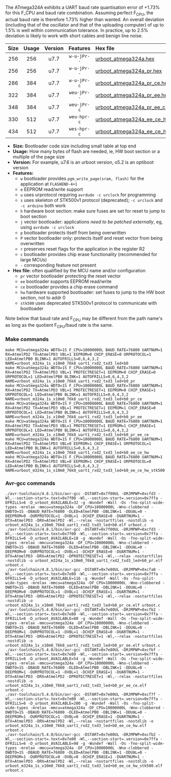 The ATmega324A exhibits a UART baud rate quantisation error of +1.73% for this F_CPU and baud rate combination. Assuming perfect F<sub>CPU</sub>, the actual baud rate is therefore 1.73% higher than wanted. An overall deviation (including that of the oscillator and that of the uploading computer) of up to 1.5% is well within communication tolerance. In practice, up to 2.5% deviation is likely to work with short cables and benign line noise.

|Size|Usage|Version|Features|Hex file|
|:-:|:-:|:-:|:-:|:--|
|256|256|u7.7|`w-u-jPr--`|[urboot_atmega324a.hex](https://raw.githubusercontent.com/stefanrueger/urboot.hex/main/cores/mightycore/atmega324a/watchdog_1_s/external_oscillator/10000000_hz/76800_baud/uart1_rxd2_txd3/led+b0/urboot_atmega324a.hex)|
|256|256|u7.7|`w-u-jPr--`|[urboot_atmega324a_pr.hex](https://raw.githubusercontent.com/stefanrueger/urboot.hex/main/cores/mightycore/atmega324a/watchdog_1_s/external_oscillator/10000000_hz/76800_baud/uart1_rxd2_txd3/led+b0/urboot_atmega324a_pr.hex)|
|286|384|u7.7|`w-u-jPr-c`|[urboot_atmega324a_pr_ce.hex](https://raw.githubusercontent.com/stefanrueger/urboot.hex/main/cores/mightycore/atmega324a/watchdog_1_s/external_oscillator/10000000_hz/76800_baud/uart1_rxd2_txd3/led+b0/urboot_atmega324a_pr_ce.hex)|
|322|384|u7.7|`weu-jPr--`|[urboot_atmega324a_pr_ee.hex](https://raw.githubusercontent.com/stefanrueger/urboot.hex/main/cores/mightycore/atmega324a/watchdog_1_s/external_oscillator/10000000_hz/76800_baud/uart1_rxd2_txd3/led+b0/urboot_atmega324a_pr_ee.hex)|
|348|384|u7.7|`weu-jPr-c`|[urboot_atmega324a_pr_ee_ce.hex](https://raw.githubusercontent.com/stefanrueger/urboot.hex/main/cores/mightycore/atmega324a/watchdog_1_s/external_oscillator/10000000_hz/76800_baud/uart1_rxd2_txd3/led+b0/urboot_atmega324a_pr_ee_ce.hex)|
|330|512|u7.7|`weu-hpr-c`|[urboot_atmega324a_ee_ce_hw.hex](https://raw.githubusercontent.com/stefanrueger/urboot.hex/main/cores/mightycore/atmega324a/watchdog_1_s/external_oscillator/10000000_hz/76800_baud/uart1_rxd2_txd3/led+b0/urboot_atmega324a_ee_ce_hw.hex)|
|434|512|u7.7|`wes-hpr-c`|[urboot_atmega324a_ee_ce_hw_stk500.hex](https://raw.githubusercontent.com/stefanrueger/urboot.hex/main/cores/mightycore/atmega324a/watchdog_1_s/external_oscillator/10000000_hz/76800_baud/uart1_rxd2_txd3/led+b0/urboot_atmega324a_ee_ce_hw_stk500.hex)|

- **Size:** Bootloader code size including small table at top end
- **Usage:** How many bytes of flash are needed, ie, HW boot section or a multiple of the page size
- **Version:** For example, u7.6 is an urboot version, o5.2 is an optiboot version
- **Features:**
  + `w` bootloader provides `pgm_write_page(sram, flash)` for the application at `FLASHEND-4+1`
  + `e` EEPROM read/write support
  + `u` uses urprotocol requiring `avrdude -c urclock` for programming
  + `s` uses skeleton of STK500v1 protocol (deprecated); `-c urclock` and `-c arduino` both work
  + `h` hardware boot section: make sure fuses are set for reset to jump to boot section
  + `j` vector bootloader: applications *need to be patched externally*, eg, using `avrdude -c urclock`
  + `p` bootloader protects itself from being overwritten
  + `P` vector bootloader only: protects itself and reset vector from being overwritten
  + `r` preserves reset flags for the application in the register R2
  + `c` bootloader provides chip erase functionality (recommended for large MCUs)
  + `-` corresponding feature not present
- **Hex file:** often qualified by the MCU name and/or configuration
  + `pr` vector bootloader protecting the reset vector
  + `ee` bootloader supports EEPROM read/write
  + `ce` bootloader provides a chip erase command
  + `hw` hardware supported bootloader: set fuses to jump to the HW boot section, not to addr 0
  + `stk500` uses deprecated STK500v1 protocol to communicate with bootloader


Note below that baud rate and F<sub>CPU</sub> may be different from the path name's as long as the quotient F<sub>CPU</sub>/baud rate is the same.

### Make commands
```
make MCU=atmega324a WDTO=1S F_CPU=10000000L BAUD_RATE=76800 UARTNUM=1 RX=AtmelPD2 TX=AtmelPD3 VBL=1 EEPROM=0 CHIP_ERASE=0 URPROTOCOL=1 LED=AtmelPB0 BLINK=1 AUTOFRILLS=0,6,4,3,2 NAME=urboot_m324a_1s_x10m0_76k8_uart1_rxd2_txd3_led+b0
make MCU=atmega324a WDTO=1S F_CPU=10000000L BAUD_RATE=76800 UARTNUM=1 RX=AtmelPD2 TX=AtmelPD3 VBL=1 PROTECTRESET=1 EEPROM=0 CHIP_ERASE=0 URPROTOCOL=1 LED=AtmelPB0 BLINK=1 AUTOFRILLS=0,6,4,3,2 NAME=urboot_m324a_1s_x10m0_76k8_uart1_rxd2_txd3_led+b0_pr
make MCU=atmega324a WDTO=1S F_CPU=10000000L BAUD_RATE=76800 UARTNUM=1 RX=AtmelPD2 TX=AtmelPD3 VBL=1 PROTECTRESET=1 EEPROM=0 CHIP_ERASE=1 URPROTOCOL=1 LED=AtmelPB0 BLINK=1 AUTOFRILLS=0,6,4,3,2 NAME=urboot_m324a_1s_x10m0_76k8_uart1_rxd2_txd3_led+b0_pr_ce
make MCU=atmega324a WDTO=1S F_CPU=10000000L BAUD_RATE=76800 UARTNUM=1 RX=AtmelPD2 TX=AtmelPD3 VBL=1 PROTECTRESET=1 EEPROM=1 CHIP_ERASE=0 URPROTOCOL=1 LED=AtmelPB0 BLINK=1 AUTOFRILLS=0,6,4,3,2 NAME=urboot_m324a_1s_x10m0_76k8_uart1_rxd2_txd3_led+b0_pr_ee
make MCU=atmega324a WDTO=1S F_CPU=10000000L BAUD_RATE=76800 UARTNUM=1 RX=AtmelPD2 TX=AtmelPD3 VBL=1 PROTECTRESET=1 EEPROM=1 CHIP_ERASE=1 URPROTOCOL=1 LED=AtmelPB0 BLINK=1 AUTOFRILLS=0,6,4,3,2 NAME=urboot_m324a_1s_x10m0_76k8_uart1_rxd2_txd3_led+b0_pr_ee_ce
make MCU=atmega324a WDTO=1S F_CPU=10000000L BAUD_RATE=76800 UARTNUM=1 RX=AtmelPD2 TX=AtmelPD3 VBL=0 EEPROM=1 CHIP_ERASE=1 URPROTOCOL=1 LED=AtmelPB0 BLINK=1 AUTOFRILLS=0,6,4,3,2 NAME=urboot_m324a_1s_x10m0_76k8_uart1_rxd2_txd3_led+b0_ee_ce_hw
make MCU=atmega324a WDTO=1S F_CPU=10000000L BAUD_RATE=76800 UARTNUM=1 RX=AtmelPD2 TX=AtmelPD3 VBL=0 EEPROM=1 CHIP_ERASE=1 URPROTOCOL=0 LED=AtmelPB0 BLINK=1 AUTOFRILLS=0,6,4,3,2 NAME=urboot_m324a_1s_x10m0_76k8_uart1_rxd2_txd3_led+b0_ee_ce_hw_stk500
```

### Avr-gcc commands
```
./avr-toolchain/4.8.1/bin/avr-gcc -DSTART=0x7f00UL -DRJMPWP=0xcfd3 -Wl,--section-start=.text=0x7f00 -Wl,--section-start=.version=0x7ffa -DFRILLS=6 -D_urboot_AVAILABLE=32 -g -Wundef -Wall -Os -fno-split-wide-types -mrelax -mmcu=atmega324a -DF_CPU=10000000L -Wno-clobbered -DWDTO=1S -DBAUD_RATE=76800 -DLED=AtmelPB0 -DBLINK=1 -DDUAL=0 -DEEPROM=0 -DURPROTOCOL=1 -DVBL=1 -DCHIP_ERASE=0 -DUARTNUM=1 -DTX=AtmelPD3 -DRX=AtmelPD2 -Wl,--relax -nostartfiles -nostdlib -o urboot_m324a_1s_x10m0_76k8_uart1_rxd2_txd3_led+b0.elf urboot.c
./avr-toolchain/4.8.1/bin/avr-gcc -DSTART=0x7f00UL -DRJMPWP=0xcfd3 -Wl,--section-start=.text=0x7f00 -Wl,--section-start=.version=0x7ffa -DFRILLS=6 -D_urboot_AVAILABLE=18 -g -Wundef -Wall -Os -fno-split-wide-types -mrelax -mmcu=atmega324a -DF_CPU=10000000L -Wno-clobbered -DWDTO=1S -DBAUD_RATE=76800 -DLED=AtmelPB0 -DBLINK=1 -DDUAL=0 -DEEPROM=0 -DURPROTOCOL=1 -DVBL=1 -DCHIP_ERASE=0 -DUARTNUM=1 -DTX=AtmelPD3 -DRX=AtmelPD2 -DPROTECTRESET=1 -Wl,--relax -nostartfiles -nostdlib -o urboot_m324a_1s_x10m0_76k8_uart1_rxd2_txd3_led+b0_pr.elf urboot.c
./avr-toolchain/4.8.1/bin/avr-gcc -DSTART=0x7e80UL -DRJMPWP=0xcfa0 -Wl,--section-start=.text=0x7e80 -Wl,--section-start=.version=0x7ffa -DFRILLS=6 -D_urboot_AVAILABLE=116 -g -Wundef -Wall -Os -fno-split-wide-types -mrelax -mmcu=atmega324a -DF_CPU=10000000L -Wno-clobbered -DWDTO=1S -DBAUD_RATE=76800 -DLED=AtmelPB0 -DBLINK=1 -DDUAL=0 -DEEPROM=0 -DURPROTOCOL=1 -DVBL=1 -DCHIP_ERASE=1 -DUARTNUM=1 -DTX=AtmelPD3 -DRX=AtmelPD2 -DPROTECTRESET=1 -Wl,--relax -nostartfiles -nostdlib -o urboot_m324a_1s_x10m0_76k8_uart1_rxd2_txd3_led+b0_pr_ce.elf urboot.c
./avr-toolchain/5.4.0/bin/avr-gcc -DSTART=0x7e80UL -DRJMPWP=0xcfb2 -Wl,--section-start=.text=0x7e80 -Wl,--section-start=.version=0x7ffa -DFRILLS=6 -D_urboot_AVAILABLE=80 -g -Wundef -Wall -Os -fno-split-wide-types -mrelax -mmcu=atmega324a -DF_CPU=10000000L -Wno-clobbered -DWDTO=1S -DBAUD_RATE=76800 -DLED=AtmelPB0 -DBLINK=1 -DDUAL=0 -DEEPROM=1 -DURPROTOCOL=1 -DVBL=1 -DCHIP_ERASE=0 -DUARTNUM=1 -DTX=AtmelPD3 -DRX=AtmelPD2 -DPROTECTRESET=1 -Wl,--relax -nostartfiles -nostdlib -o urboot_m324a_1s_x10m0_76k8_uart1_rxd2_txd3_led+b0_pr_ee.elf urboot.c
./avr-toolchain/5.4.0/bin/avr-gcc -DSTART=0x7e80UL -DRJMPWP=0xcfbf -Wl,--section-start=.text=0x7e80 -Wl,--section-start=.version=0x7ffa -DFRILLS=6 -D_urboot_AVAILABLE=54 -g -Wundef -Wall -Os -fno-split-wide-types -mrelax -mmcu=atmega324a -DF_CPU=10000000L -Wno-clobbered -DWDTO=1S -DBAUD_RATE=76800 -DLED=AtmelPB0 -DBLINK=1 -DDUAL=0 -DEEPROM=1 -DURPROTOCOL=1 -DVBL=1 -DCHIP_ERASE=1 -DUARTNUM=1 -DTX=AtmelPD3 -DRX=AtmelPD2 -DPROTECTRESET=1 -Wl,--relax -nostartfiles -nostdlib -o urboot_m324a_1s_x10m0_76k8_uart1_rxd2_txd3_led+b0_pr_ee_ce.elf urboot.c
./avr-toolchain/5.4.0/bin/avr-gcc -DSTART=0x7e00UL -DRJMPWP=0xcf7f -Wl,--section-start=.text=0x7e00 -Wl,--section-start=.version=0x7ffa -DFRILLS=6 -D_urboot_AVAILABLE=200 -g -Wundef -Wall -Os -fno-split-wide-types -mrelax -mmcu=atmega324a -DF_CPU=10000000L -Wno-clobbered -DWDTO=1S -DBAUD_RATE=76800 -DLED=AtmelPB0 -DBLINK=1 -DDUAL=0 -DEEPROM=1 -DURPROTOCOL=1 -DVBL=0 -DCHIP_ERASE=1 -DUARTNUM=1 -DTX=AtmelPD3 -DRX=AtmelPD2 -Wl,--relax -nostartfiles -nostdlib -o urboot_m324a_1s_x10m0_76k8_uart1_rxd2_txd3_led+b0_ee_ce_hw.elf urboot.c
./avr-toolchain/5.4.0/bin/avr-gcc -DSTART=0x7e00UL -DRJMPWP=0xcfb2 -Wl,--section-start=.text=0x7e00 -Wl,--section-start=.version=0x7ffa -DFRILLS=6 -D_urboot_AVAILABLE=98 -g -Wundef -Wall -Os -fno-split-wide-types -mrelax -mmcu=atmega324a -DF_CPU=10000000L -Wno-clobbered -DWDTO=1S -DBAUD_RATE=76800 -DLED=AtmelPB0 -DBLINK=1 -DDUAL=0 -DEEPROM=1 -DURPROTOCOL=0 -DVBL=0 -DCHIP_ERASE=1 -DUARTNUM=1 -DTX=AtmelPD3 -DRX=AtmelPD2 -Wl,--relax -nostartfiles -nostdlib -o urboot_m324a_1s_x10m0_76k8_uart1_rxd2_txd3_led+b0_ee_ce_hw_stk500.elf urboot.c
```

